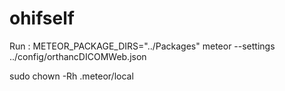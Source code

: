# ohifself

Run : METEOR_PACKAGE_DIRS="../Packages" meteor --settings ../config/orthancDICOMWeb.json

sudo chown -Rh <username> .meteor/local

